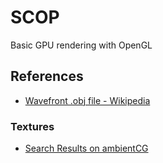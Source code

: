# SCOP
Basic GPU rendering with OpenGL


## References
- [Wavefront .obj file - Wikipedia](https://en.wikipedia.org/wiki/Wavefront_.obj_file)

### Textures
- [Search Results on ambientCG](https://ambientcg.com/list?category=&date=&createdUsing=&basedOn=&q=&method=&type=&sort=Downloads)
